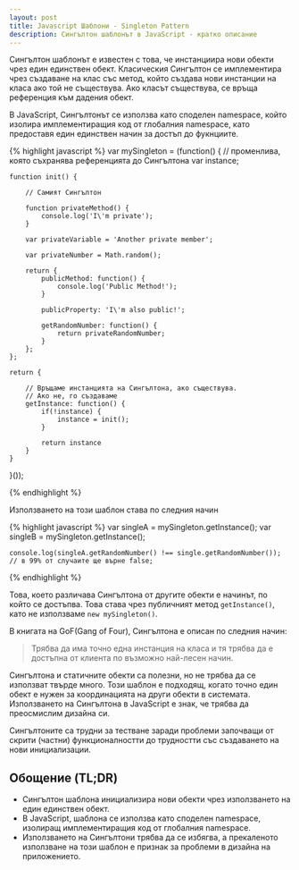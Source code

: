 ```yaml
---
layout: post
title: Javascript Шаблони - Singleton Pattern
description: Сингълтон шаблонът в JavaScript - кратко описание
---
```


Сингълтон шаблонът е известен с това, че инстанциира нови обекти чрез един единствен обект. Класическия Сингълтон се имплементира чрез създаване на клас със метод, който създава нови инстанции на класа ако той не съществува. Ако класът съществува, се връща референция към дадения обект.

В JavaScript, Сингълтонът се използва като споделен namespace, който изолира имплементиращия код от глобалния namespace, като предоставя един единствен начин за достъп до фукнциите.

{% highlight javascript %}
var mySingleton = (function() {
    // променлива, която съхранява референцията до Сингълтона
    var instance;

    function init() {

        // Самият Сингълтон

        function privateMethod() {
            console.log('I\'m private');
        }

        var privateVariable = 'Another private member';

        var privateNumber = Math.random();

        return {
            publicMethod: function() {
                console.log('Public Method!');
            }

            publicProperty: 'I\'m also public!';

            getRandomNumber: function() {
                return privateRandomNumber;
            }
        };
    };

    return {

        // Връщаме инстанцията на Сингълтона, ако съществува.
        // Ако не, го създаваме
        getInstance: function() {
            if(!instance) {
                instance = init();
            }

            return instance
        }
    }

}());

{% endhighlight %}

Използването на този шаблон става по следния начин

{% highlight javascript %}
    var singleA = mySingleton.getInstance();
    var singleB = mySingleton.getInstance();

    console.log(singleA.getRandomNumber() !== single.getRandomNumber()); // в 99% от случаите ще върне false;

{% endhighlight %}

Това, което различава Сингълтона от другите обекти е начинът, по който се достъпва. Това става чрез публичният метод `getInstance()`, като не използваме `new mySingleton()`.

В книгата на GoF(Gang of Four), Сингълтона е описан по следния начин:

> Трябва да има точно една инстанция на класа и тя трябва да е достъпна от клиента по възможно най-лесен начин.

Сингълтона и статичните обекти са полезни, но не трябва да се използват твърде много. Този шаблон е подходящ, когато точно един обект е нужен за координацията на други обекти в системата. Използването на Сингълтона в JavaScript е знак, че трябва да преосмислим дизайна си.

Сингълтоните са трудни за тестване заради проблеми започващи от скрити (частни) функционалностти до трудностти със създаването на нови инициализации.

## Обощение (TL;DR)

- Сингълтон шаблона инициализира нови обекти чрез използването на един единствен обект.
- В JavaScript, шаблона се използва като споделен namespace, изолиращ имплементиращия код от глобалния namespace.
- Използването на Сингълтони трябва да се избягва, а прекаленото използване на този шаблон е признак за проблеми в дизайна на приложението.

